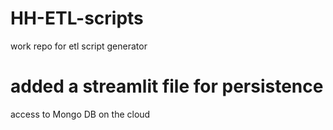 # HH-ETL-scripts
work repo for etl script generator

# added a streamlit file for persistence
access to Mongo DB on the cloud

